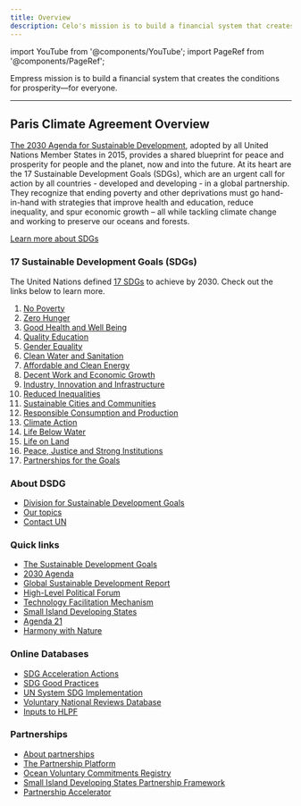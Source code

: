 ```yaml
---
title: Overview
description: Celo's mission is to build a financial system that creates the conditions for prosperity—for everyone.
---
```


import YouTube from '@components/YouTube';
import PageRef from '@components/PageRef';

Empress mission is to build a financial system that creates the conditions for prosperity—for everyone.

---

## Paris Climate Agreement Overview

[The 2030 Agenda for Sustainable Development](https://sdgs.un.org/2030agenda), adopted by all United Nations Member States in 2015, provides a shared blueprint for peace and prosperity for people and the planet, now and into the future. At its heart are the 17 Sustainable Development Goals (SDGs), which are an urgent call for action by all countries - developed and developing - in a global partnership. They recognize that ending poverty and other deprivations must go hand-in-hand with strategies that improve health and education, reduce inequality, and spur economic growth – all while tackling climate change and working to preserve our oceans and forests.

[Learn more about SDGs](https://sdgs.un.org/)

### 17 Sustainable Development Goals (SDGs)

The United Nations defined [17 SDGs](https://sdgs.un.org/) to achieve by 2030. Check out the links below to learn more.

1. [No Poverty](no-poverty)
2. [Zero Hunger](zero-hunger)
3. [Good Health and Well Being](good-health-and-well-being)
4. [Quality Education](quality-education)
5. [Gender Equality](gender-equality)
6. [Clean Water and Sanitation](clean-water-and-sanitation)
7. [Affordable and Clean Energy](affordable-and-clean-energy)
8. [Decent Work and Economic Growth](decent-work-and-economic-growth)
9. [Industry, Innovation and Infrastructure](industry-innovation-and-infrastructure)
10. [Reduced Inequalities](reduced-inequalities)
11. [Sustainable Cities and Communities](sustainable-cities-and-communities)
12. [Responsible Consumption and Production](responsible-consumption-and-production)
13. [Climate Action](climate-action)
14. [Life Below Water](life-below-water)
15. [Life on Land](life-on-land)
16. [Peace, Justice and Strong Institutions](peace-justice-and-strong-institutions)
17. [Partnerships for the Goals](partnerships-for-the-goals)

### About DSDG

- [Division for Sustainable Development Goals](https://sdgs.un.org/about)
- [Our topics](https://sdgs.un.org/topics)
- [Contact UN](https://sdgs.un.org/contact)

### Quick links

- [The Sustainable Development Goals](https://sdgs.un.org/goals)
- [2030 Agenda](https://sdgs.un.org/2030agenda)
- [Global Sustainable Development Report](https://sdgs.un.org/gsdr)
- [High-Level Political Forum](https://hlpf.un.org/)
- [Technology Facilitation Mechanism](https://sdgs.un.org/tfm)
- [Small Island Developing States](https://sdgs.un.org/topics/small-island-developing-states)
- [Agenda 21](https://sdgs.un.org/publications/agenda21)
- [Harmony with Nature](http://www.harmonywithnatureun.org/)

### Online Databases

- [SDG Acceleration Actions](https://sdgs.un.org/partnerships/action-networks/acceleration-actions)
- [SDG Good Practices](https://sdgs.un.org/sdg-good-practices)
- [UN System SDG Implementation](https://sdgs.un.org/UNSDGimplementation)
- [Voluntary National Reviews Database](https://sustainabledevelopment.un.org/vnrs/)
- [Inputs to HLPF](https://sustainabledevelopment.un.org/inputs/)

### Partnerships

- [About partnerships](https://sdgs.un.org/topics/multi-stakeholder-partnerships-and-voluntary-commitments)
- [The Partnership Platform](https://sdgs.un.org/partnerships)
- [Ocean Voluntary Commitments Registry](https://sdgs.un.org/partnerships/action-networks/ocean-commitments)
- [Small Island Developing States Partnership Framework](https://sustainabledevelopment.un.org/sids/partnershipframework)
- [Partnership Accelerator](https://partnershipaccelerator.netlify.app/)
